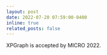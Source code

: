 ```yaml
---
layout: post
date: 2022-07-20 07:59:00-0400
inline: true
related_posts: false
---
```


XPGraph is accepted by MICRO 2022.

